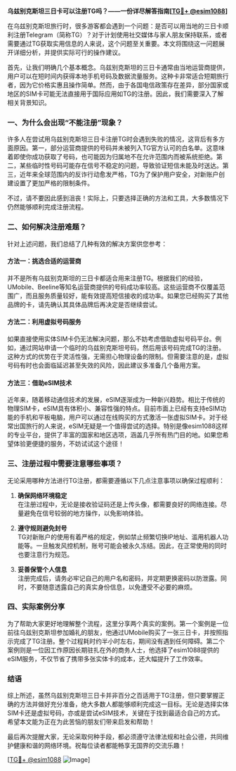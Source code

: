 **乌兹别克斯坦三日卡可以注册TG吗？——一份详尽解答指南[[TG💪+ @esim1088](https://t.me/s/esim1088)]**

在乌兹别克斯坦旅行时，很多游客都会遇到一个问题：是否可以用当地的三日卡顺利注册Telegram（简称TG）？对于计划使用社交媒体与家人朋友保持联系，或者需要通过TG获取实用信息的人来说，这个问题至关重要。本文将围绕这一问题展开详细分析，并提供实际可行的操作建议。

首先，让我们明确几个基本概念。乌兹别克斯坦的三日卡通常由当地运营商提供，用户可以在短时间内获得本地手机号码及数据流量服务。这种卡非常适合短期旅行者，因为它价格实惠且操作简单。然而，由于各国电信政策存在差异，部分国家或地区的SIM卡可能无法直接用于国际应用如TG的注册。因此，我们需要深入了解相关背景知识。

### 一、为什么会出现“不能注册”现象？

许多人在尝试用乌兹别克斯坦三日卡注册TG时会遇到失败的情况，这背后有多方面原因。第一，部分运营商提供的号码并未被列入TG官方认可的白名单。这意味着即使你成功获取了号码，也可能因为归属地不在允许范围内而被系统拒绝。第二，某些临时性号码可能存在信号不稳定的问题，导致验证短信未能及时送达。第三，近年来全球范围内的反诈行动愈发严格，TG为了保护用户安全，对新账户创建设置了更加严格的限制条件。

不过，请不要因此感到沮丧！实际上，只要选择正确的方法和工具，大多数情况下仍然能够顺利完成注册流程。

### 二、如何解决注册难题？

针对上述问题，我们总结了几种有效的解决方案供您参考：

#### 方法一：挑选合适的运营商

并不是所有乌兹别克斯坦的三日卡都适合用来注册TG。根据我们的经验，UMobile、Beeline等知名运营商提供的号码成功率较高。这些运营商不仅覆盖范围广，而且服务质量较好，能有效提高短信接收的成功率。如果您已经购买了其他品牌的卡，请先确认其具体品牌后再决定是否继续尝试。

#### 方法二：利用虚拟号码服务

如果直接使用实体SIM卡仍无法解决问题，那么不妨考虑借助虚拟号码平台。例如，通过网站申请一个临时的乌兹别克斯坦号码，然后用该号码完成TG的注册。这种方式的优势在于灵活性强，无需担心物理设备的限制。但需要注意的是，虚拟号码有时也会面临延迟甚至失效的风险，因此建议多准备几个备用方案。

#### 方法三：借助eSIM技术

近年来，随着移动通信技术的发展，eSIM逐渐成为一种新兴趋势。相比于传统的物理SIM卡，eSIM具有体积小、兼容性强的特点。目前市面上已经有支持eSIM功能的手机和平板电脑，用户可以通过在线购买的方式激活一张虚拟SIM卡。对于经常出国旅行的人来说，eSIM无疑是一个值得尝试的选择。特别是像esim1088这样的专业平台，提供了丰富的国家和地区选项，涵盖几乎所有热门目的地。如果您希望体验更便捷的服务，不妨试试这个途径！

### 三、注册过程中需要注意哪些事项？

无论采用哪种方法进行TG注册，都需要遵循以下几点注意事项以确保过程顺利：

1. **确保网络环境稳定**  
   在注册过程中，无论是接收验证码还是上传头像，都需要良好的网络连接。尽量避免在信号较弱的地方操作，以免影响体验。

2. **遵守规则避免封号**  
   TG对新账户的使用有着严格的规定，例如禁止频繁切换IP地址、滥用机器人功能等。一旦触发风控机制，账号可能会被永久冻结。因此，在正常使用的同时也要注意行为规范。

3. **妥善保管个人信息**  
   注册完成后，请务必牢记自己的用户名和密码，并定期更换密码以防泄露。同时，不要随意透露自己的真实身份信息，以免遭受不必要的麻烦。

### 四、实际案例分享

为了帮助大家更好地理解整个流程，这里分享两个真实的案例。第一个案例是一位前往乌兹别克斯坦参加婚礼的朋友，他通过UMobile购买了一张三日卡，并按照指示完成了TG注册。整个过程耗时约半小时左右，期间没有遇到任何障碍。第二个案例则是一位因工作原因长期驻扎在外的商务人士，他选择了esim1088提供的eSIM服务，不仅节省了携带多张实体卡的成本，还大幅提升了工作效率。

### 结语

综上所述，虽然乌兹别克斯坦三日卡并非百分之百适用于TG注册，但只要掌握正确的方法并做好充分准备，绝大多数人都能够顺利完成这一目标。无论是选择实体SIM卡还是虚拟号码，亦或是尝试eSIM技术，关键在于找到最适合自己的方式。希望本文能为正在为此苦恼的朋友们带来启发和帮助！

最后再次提醒大家，无论采取何种手段，都必须遵守法律法规和社会公德，共同维护健康和谐的网络环境。祝每位读者都能畅享无国界的交流乐趣！

[[TG💪+ @esim1088](https://t.me/s/esim1088) ![Image](https://i.postimg.cc/4NQfJmqS/Snipaste-2025-05-13-00-14-12.png)]